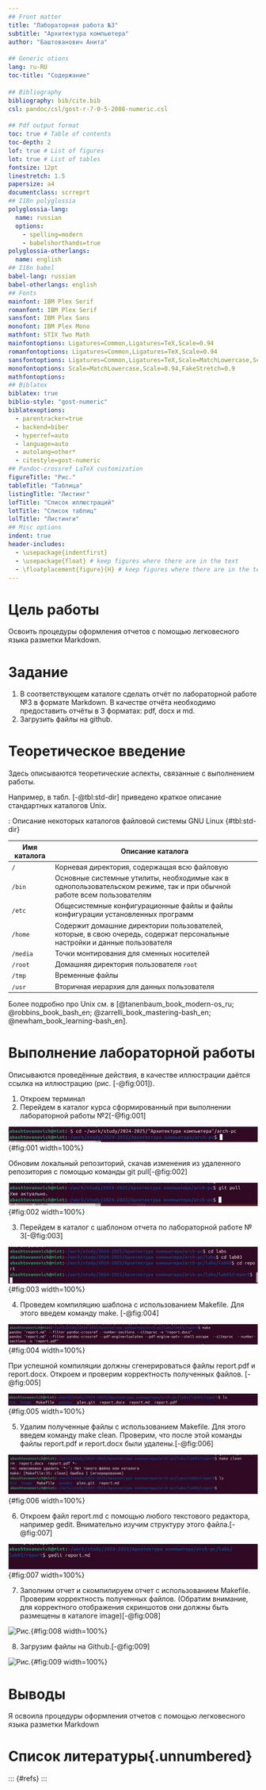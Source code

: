 ```yaml
---
## Front matter
title: "Лабораторная работа №3" 
subtitle: "Архитектура компьютера"
author: "Баштованович Анита"

## Generic otions
lang: ru-RU
toc-title: "Содержание"

## Bibliography
bibliography: bib/cite.bib
csl: pandoc/csl/gost-r-7-0-5-2008-numeric.csl

## Pdf output format
toc: true # Table of contents
toc-depth: 2
lof: true # List of figures
lot: true # List of tables
fontsize: 12pt
linestretch: 1.5
papersize: a4
documentclass: scrreprt
## I18n polyglossia
polyglossia-lang:
  name: russian
  options:
	- spelling=modern
	- babelshorthands=true
polyglossia-otherlangs:
  name: english
## I18n babel
babel-lang: russian
babel-otherlangs: english
## Fonts
mainfont: IBM Plex Serif
romanfont: IBM Plex Serif
sansfont: IBM Plex Sans
monofont: IBM Plex Mono
mathfont: STIX Two Math
mainfontoptions: Ligatures=Common,Ligatures=TeX,Scale=0.94
romanfontoptions: Ligatures=Common,Ligatures=TeX,Scale=0.94
sansfontoptions: Ligatures=Common,Ligatures=TeX,Scale=MatchLowercase,Scale=0.94
monofontoptions: Scale=MatchLowercase,Scale=0.94,FakeStretch=0.9
mathfontoptions:
## Biblatex
biblatex: true
biblio-style: "gost-numeric"
biblatexoptions:
  - parentracker=true
  - backend=biber
  - hyperref=auto
  - language=auto
  - autolang=other*
  - citestyle=gost-numeric
## Pandoc-crossref LaTeX customization
figureTitle: "Рис."
tableTitle: "Таблица"
listingTitle: "Листинг"
lofTitle: "Список иллюстраций"
lotTitle: "Список таблиц"
lolTitle: "Листинги"
## Misc options
indent: true
header-includes:
  - \usepackage{indentfirst}
  - \usepackage{float} # keep figures where there are in the text
  - \floatplacement{figure}{H} # keep figures where there are in the text
---
```


# Цель работы
Освоить процедуры оформления отчетов с помощью легковесного языка разметки Markdown.

# Задание

1. В соответствующем каталоге сделать отчёт по лабораторной работе №3 в формате Markdown. В качестве отчёта необходимо предоставить отчёты в 3 форматах: pdf, docx и md.
2. Загрузить файлы на github.

# Теоретическое введение

Здесь описываются теоретические аспекты, связанные с выполнением работы.

Например, в табл. [-@tbl:std-dir] приведено краткое описание стандартных каталогов Unix.

: Описание некоторых каталогов файловой системы GNU Linux {#tbl:std-dir}

| Имя каталога | Описание каталога                                                                                                          |
|--------------|----------------------------------------------------------------------------------------------------------------------------|
| `/`          | Корневая директория, содержащая всю файловую                                                                               |
| `/bin `      | Основные системные утилиты, необходимые как в однопользовательском режиме, так и при обычной работе всем пользователям     |
| `/etc`       | Общесистемные конфигурационные файлы и файлы конфигурации установленных программ                                           |
| `/home`      | Содержит домашние директории пользователей, которые, в свою очередь, содержат персональные настройки и данные пользователя |
| `/media`     | Точки монтирования для сменных носителей                                                                                   |
| `/root`      | Домашняя директория пользователя  `root`                                                                                   |
| `/tmp`       | Временные файлы                                                                                                            |
| `/usr`       | Вторичная иерархия для данных пользователя                                                                                 |

Более подробно про Unix см. в [@tanenbaum_book_modern-os_ru; @robbins_book_bash_en; @zarrelli_book_mastering-bash_en; @newham_book_learning-bash_en].

# Выполнение лабораторной работы

Описываются проведённые действия, в качестве иллюстрации даётся ссылка на иллюстрацию (рис. [-@fig:001]).
1. Откроем терминал
2. Перейдем в каталог курса сформированный при выполнении лабораторной работы №2[-@fig:001]

![Рис.1 переход в каталог](image/1.jpg){#fig:001 width=100%}

Обновим локальный репозиторий, скачав изменения из удаленного репозитория с помощью команды git pull[-@fig:002]

![Рис.2 команда git pull](image/2.jpg){#fig:002 width=100%}

3. Перейдем в каталог с шаблоном отчета по лабораторной работе № 3[-@fig:003]

![Рис.3 переход в каталог л.р.3](image/3.jpg){#fig:003 width=100%}

4. Проведем компиляцию шаблона с использованием Makefile. Для этого введем команду make. [-@fig:004]

![Рис.4 команда make](image/4.jpg){#fig:004 width=100%}

При успешной компиляции должны сгенерироваться файлы report.pdf и report.docx. Откроем и проверим корректность полученных файлов. [-@fig:005]

![Рис.5 проверка файлов](image/5.jpg){#fig:005 width=100%}

5. Удалим полученные файлы с использованием Makefile. Для этого введем команду make clean. Проверим, что после этой команды файлы report.pdf и report.docx были удалены.[-@fig:006]

![Рис.6 команда make clean](image/6.jpg){#fig:006 width=100%}

6. Откроем файл report.md c помощью любого текстового редактора, например gedit. Внимательно изучим структуру этого файла.[-@fig:007]

![Рис.7 команда gedit](image/7.jpg){#fig:007 width=100%}

7. Заполним отчет и скомпилируем отчет с использованием Makefile. Проверим корректность полученных файлов. (Обратим внимание, для корректного отображения
скриншотов они должны быть размещены в каталоге image)[-@fig:008]

![Рис.](){#fig:008 width=100%}

8. Загрузим файлы на Github.[-@fig:009]

![Рис.](){#fig:009 width=100%}


# Выводы
Я освоила процедуры оформления отчетов с помощью легковесного языка разметки Markdown


# Список литературы{.unnumbered}

::: {#refs}
:::
